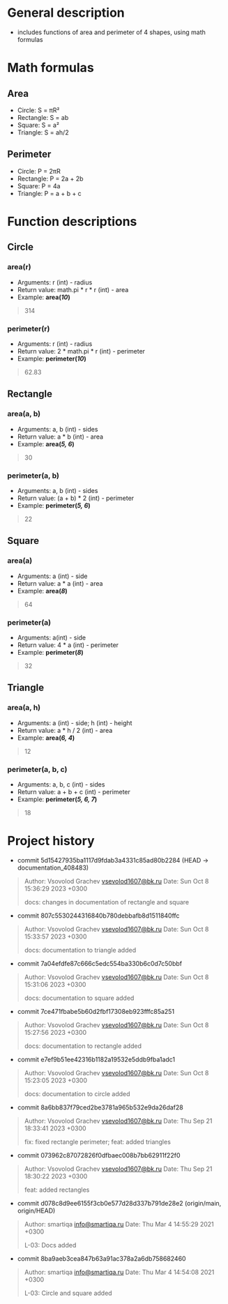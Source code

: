 # General description
- includes functions of area and perimeter of 4 shapes, using math formulas 
# Math formulas
## Area
- Circle: S = πR²
- Rectangle: S = ab
- Square: S = a²
- Triangle: S = ah/2

## Perimeter
- Circle: P = 2πR
- Rectangle: P = 2a + 2b
- Square: P = 4a
- Triangle: P = a + b + c

# Function descriptions
## Circle
### area(r)
- Arguments: r (int) - radius
- Return value: math.pi * r * r (int) - area
- Example: **area(_10_)**
> 314
### perimeter(r)
- Arguments: r (int) - radius
- Return value: 2 * math.pi * r (int) - perimeter
- Example: **perimeter(_10_)**
> 62.83

## Rectangle
### area(a, b)
- Arguments: a, b (int) - sides
- Return value: a * b (int) - area
- Example: **area(_5, 6_)**
> 30
### perimeter(a, b)
- Arguments: a, b (int) - sides
- Return value: (a + b) * 2 (int) - perimeter
- Example: **perimeter(_5, 6_)**
> 22

## Square
### area(a)
- Arguments: a (int) - side
- Return value: a * a (int) - area
- Example: **area(_8_)**
> 64
### perimeter(a)
- Arguments: a(int) - side
- Return value: 4 * a (int) - perimeter
- Example: **perimeter(_8_)**
> 32

## Triangle
### area(a, h)
- Arguments: a (int) - side; h (int) - height
- Return value: a * h / 2 (int) - area
- Example: **area(_6, 4_)**
> 12
### perimeter(a, b, c)
- Arguments: a, b, c (int) - sides
- Return value: a + b + c (int) - perimeter
- Example: **perimeter(_5, 6, 7_)**
> 18

# Project history 
- commit 5d15427935ba1117d9fdab3a4331c85ad80b2284 (HEAD -> documentation_408483)
> Author: Vsovolod Grachev <vsevolod1607@bk.ru>
> Date: Sun Oct 8 15:36:29 2023 +0300
>
>   docs: changes in documentation of rectangle and square

- commit 807c5530244316840b780debbafb8d1511840ffc
> Author: Vsovolod Grachev <vsevolod1607@bk.ru>
> Date: Sun Oct 8 15:33:57 2023 +0300
>
>   docs: documentation to triangle added

- commit 7a04efdfe87c666c5edc554ba330b6c0d7c50bbf
> Author: Vsovolod Grachev <vsevolod1607@bk.ru>
> Date: Sun Oct 8 15:31:06 2023 +0300
>
>   docs: documentation to square added

- commit 7ce471fbabe5b60d2fbf17308eb923fffc85a251
> Author: Vsovolod Grachev <vsevolod1607@bk.ru>
> Date: Sun Oct 8 15:27:56 2023 +0300
>
>   docs: documentation to rectangle added

- commit e7ef9b51ee42316b1182a19532e5ddb9fba1adc1
> Author: Vsovolod Grachev <vsevolod1607@bk.ru>
> Date: Sun Oct 8 15:23:05 2023 +0300
>
>   docs: documentation to circle added

- commit 8a6bb837f79ced2be3781a965b532e9da26daf28
> Author: Vsovolod Grachev <vsevolod1607@bk.ru>
> Date: Thu Sep 21 18:33:41 2023 +0300
>
>   fix: fixed rectangle perimeter; feat: added triangles

- commit 073962c87072826f0dfbaec008b7bb62911f22f0
> Author: Vsovolod Grachev <vsevolod1607@bk.ru>
> Date: Thu Sep 21 18:30:22 2023 +0300
>
>   feat: added rectangles

- commit d078c8d9ee6155f3cb0e577d28d337b791de28e2 (origin/main, origin/HEAD)
> Author: smartiqa <info@smartiqa.ru>
> Date: Thu Mar 4 14:55:29 2021 +0300
>
>   L-03: Docs added

- commit 8ba9aeb3cea847b63a91ac378a2a6db758682460
> Author: smartiqa <info@smartiqa.ru>
> Date: Thu Mar 4 14:54:08 2021 +0300
>
>   L-03: Circle and square added